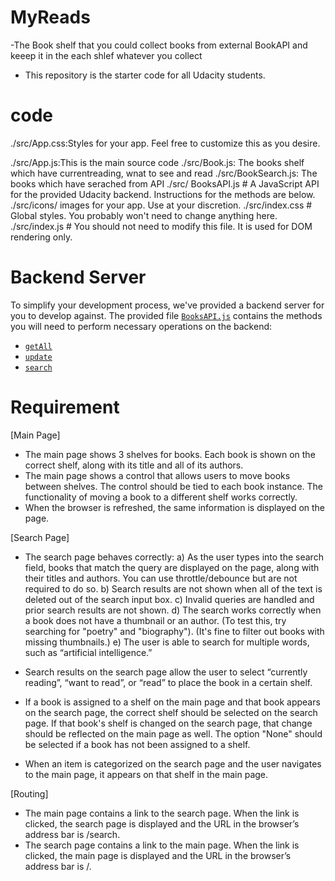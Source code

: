 # MyReads 
-The Book shelf that you could collect books from external BookAPI and keeep it in the each shlef whatever you collect  
- This repository is the starter code for all Udacity students.


# code

./src/App.css:Styles for your app. Feel free to customize this as you desire.

./src/App.js:This is the main source code 
./src/Book.js: The books shelf which have currentreading, wnat to see and  read
./src/BookSearch.js: The books which have serached from API
./src/ BooksAPI.js # A JavaScript API for the provided Udacity backend. Instructions for the methods are below.
./src/icons/  images for your app. Use at your discretion.
./src/index.css # Global styles. You probably won't need to change anything here.
./src/index.js # You should not need to modify this file. It is used for DOM rendering only.

# Backend Server

To simplify your development process, we've provided a backend server for you to develop against. The provided file [`BooksAPI.js`](src/BooksAPI.js) contains the methods you will need to perform necessary operations on the backend:

* [`getAll`](#getall)
* [`update`](#update)
* [`search`](#search)


# Requirement
[Main Page]
- The main page shows 3 shelves for books. Each book is shown on the correct shelf, along with its title and all of its authors.
- The main page shows a control that allows users to move books between shelves. The control should be tied to each book instance. The functionality of moving a book to a different shelf works correctly.
- When the browser is refreshed, the same information is displayed on the page.

[Search Page]
- The search page behaves correctly:
a) As the user types into the search field, books that match the query are displayed on the page, along with their titles and authors. You can use throttle/debounce but are not required to do so.
b) Search results are not shown when all of the text is deleted out of the search input box.
c) Invalid queries are handled and prior search results are not shown.
d) The search works correctly when a book does not have a thumbnail or an author. (To test this, try searching for "poetry" and "biography"). (It's fine to filter out books with missing thumbnails.)
e) The user is able to search for multiple words, such as “artificial intelligence.”

- Search results on the search page allow the user to select “currently reading”, “want to read”, or “read” to place the book in a certain shelf.
- If a book is assigned to a shelf on the main page and that book appears on the search page, the correct shelf should be selected on the search page. If that book's shelf is changed on the search page, that change should be reflected on the main page as well. The option "None" should be selected if a book has not been assigned to a shelf.
- When an item is categorized on the search page and the user navigates to the main page, it appears on that shelf in the main page. 

[Routing]
- The main page contains a link to the search page. When the link is clicked, the search page is displayed and the URL in the browser’s address bar is /search.
- The search page contains a link to the main page. When the link is clicked, the main page is displayed and the URL in the browser’s address bar is /.
